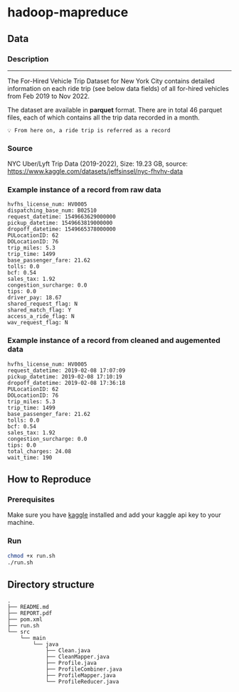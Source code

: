 # hadoop-mapreduce

## Data

### Description

****
The For-Hired Vehicle Trip Dataset for New York City contains detailed information on each ride trip (see below data fields) of all for-hired vehicles from Feb 2019 to Nov 2022.

The dataset are available in **parquet** format. There are in total 46 parquet files, each of which contains all the trip data recorded in a month.

```
💡 From here on, a ride trip is referred as a record
```

### Source

NYC Uber/Lyft Trip Data (2019-2022), Size: 19.23 GB,
source: <https://www.kaggle.com/datasets/jeffsinsel/nyc-fhvhv-data>

### Example instance of a record from raw data

```
hvfhs_license_num: HV0005
dispatching_base_num: B02510
request_datetime: 1549663629000000
pickup_datetime: 1549663819000000
dropoff_datetime: 1549665378000000
PULocationID: 62
DOLocationID: 76
trip_miles: 5.3
trip_time: 1499
base_passenger_fare: 21.62
tolls: 0.0
bcf: 0.54
sales_tax: 1.92
congestion_surcharge: 0.0
tips: 0.0
driver_pay: 18.67
shared_request_flag: N
shared_match_flag: Y
access_a_ride_flag: N
wav_request_flag: N
```

### Example instance of a record from cleaned and augemented data

```
hvfhs_license_num: HV0005
request_datetime: 2019-02-08 17:07:09
pickup_datetime: 2019-02-08 17:10:19
dropoff_datetime: 2019-02-08 17:36:18
PULocationID: 62
DOLocationID: 76
trip_miles: 5.3
trip_time: 1499
base_passenger_fare: 21.62
tolls: 0.0
bcf: 0.54
sales_tax: 1.92
congestion_surcharge: 0.0
tips: 0.0
total_charges: 24.08
wait_time: 190
```

## How to Reproduce

### Prerequisites

Make sure you have [kaggle](https://github.com/Kaggle/kaggle-api) installed and add your kaggle api key to your machine.

### Run

```bash
chmod +x run.sh
./run.sh
```

## Directory structure

```
.
├── README.md
├── REPORT.pdf
├── pom.xml
├── run.sh
└── src
    └── main
        └── java
            ├── Clean.java
            ├── CleanMapper.java
            ├── Profile.java
            ├── ProfileCombiner.java
            ├── ProfileMapper.java
            └── ProfileReducer.java
```
